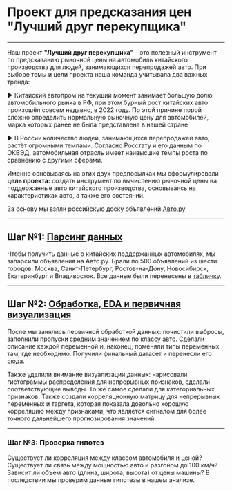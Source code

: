 # Проект для предсказания цен "Лучший друг перекупщика"
---
Наш проект **"Лучший друг перекупщика"** - это полезный инструмент по предсказанию рыночной цены на автомобиль китайского производства для людей, занимающихся перепродажей авто. При выборе темы и цели проекта наша команда учитывала два важных тренда:

▶️ Китайский автопром на текущий момент занимает большую долю автомобильного рынка в РФ, при этом бурный рост китайских авто произошёл совсем недавно, в 2022 году. По этой причине порой сложно определить нормальную рыночную цену для автомобилей, марка которых ранее не была представлена в нашей стране

▶️ В России количество людей, занимающихся перепродажей авто, растёт огромными темпами. Согласно Росстату и его данным по ОКВЭД, автомобильная отрасль имеет наивысшие темпы роста по сравнению с другими сферами. 

Именно основываясь на этих двух предпосылках мы сформулировали **цель проекта:** создать инструмент по вычислению рыночной цены на поддержанные авто китайского производства, основываясь на характеристиках авто, а также его состоянии.

За основу мы взяли российскую доску объявлений [Авто.ру](https://auto.ru/moskva/cars/vendor-chinese/used/)

---

## Шаг №1: [Парсинг данных](https://github.com/glebvorobev/Auto.ru-project-2024/blob/main/parser_clean.ipynb)

Чтобы получить данные о китайских поддержанных автомобилях, мы запарсили объявления на Авто.ру. Брали по 500 объявлений из шести городов: Москва, Санкт-Петербург, Ростов-на-Дону, Новосибирск, Екатеринбург и Владивосток. Все данные были перенесены в [табличку](https://github.com/glebvorobev/Auto.ru-project-2024/blob/main/parsed_cars.csv). 

---

## Шаг №2: [Обработка, EDA и первичная визуализация](https://github.com/glebvorobev/Auto.ru-project-2024/blob/main/preprocessing%26EDA%20(2).ipynb)

После мы занялись первичной обработкой данных: почистили выбросы, заполнили пропуски средним значением по классу авто. Сделали описание каждой переменной и, наконец, поменяли типы переменных там, где необходимо. Получили финальный датасет и перенесли его [сюда](https://github.com/glebvorobev/Auto.ru-project-2024/blob/main/final_df%20(1).csv). 

Также уделили внимание визуализации данных: нарисовали гистограммы распределения для непрерывных признаков, сделали соответствующие выводы. То же самое сделали для категориальных признаков. Также создали корреляционную матрицу для непрерывных переменных и таргета, которая показала довольно хорошую корреляцию между признаками, что является сигналом для более точного дальнейшего прогнозирования значений. 

---

### Шаг №3: Проверка гипотез

Существует ли корреляция между классом автомобиля и ценой? Существует ли связь между мощностью авто и разгоном до 100 км/ч? Зависит ли объем авто (длина, широта, высота) от цены машины? В последствии мы проверим данные гипотезы в нашем анализе.
